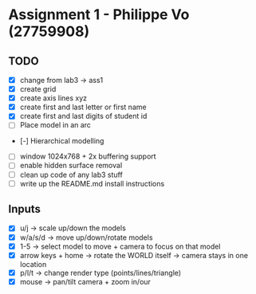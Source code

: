# Assignment 1 - Philippe Vo (27759908)

## TODO
- [X] change from lab3 -> ass1
- [X] create grid
- [X] create axis lines xyz
- [X] create first and last letter or first name
- [X] create first and last digits of student id
- [ ] Place model in an arc 
- [-] Hierarchical modelling
- [ ] window 1024x768 + 2x buffering support
- [ ] enable hidden surface removal
- [ ] clean up code of any lab3 stuff
- [ ] write up the README.md install instructions

## Inputs
- [X] u/j -> scale up/down the models
- [X] w/a/s/d -> move up/down/rotate models
- [X] 1-5 -> select model to move + camera to focus on that model
- [X] arrow keys + home -> rotate the WORLD itself -> camera stays in one location
- [X] p/l/t -> change render type (points/lines/triangle)
- [X] mouse -> pan/tilt camera + zoom in/our
